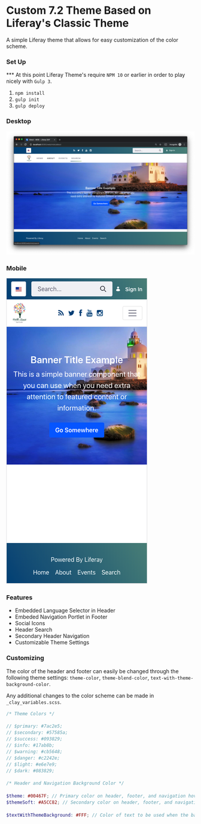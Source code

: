 # Custom 7.2 Theme Based on Liferay's Classic Theme

A simple Liferay theme that allows for easy customization of the color scheme.

### Set Up

*** At this point Liferay Theme's require `NPM 10` or earlier in order to play nicely with `Gulp 3`.

1. `npm install`
2. `gulp init`
3. `gulp deploy`

### Desktop

![desktop](/src/images/desktop.png)

### Mobile

![mobile](/src/images/mobile.png)

### Features

* Embedded Language Selector in Header
* Embeded Navigation Portlet in Footer
* Social Icons
* Header Search
* Secondary Header Navigation
* Customizable Theme Settings

### Customizing

The color of the header and footer can easily be changed through the following theme settings: `theme-color`, `theme-blend-color`, `text-with-theme-background-color`.

Any additional changes to the color scheme can be made in `_clay_variables.scss`. 

```scss
/* Theme Colors */

// $primary: #7ac2e5;
// $secondary: #57585a;
// $success: #093829;
// $info: #17ab8b;
// $warning: #cb5648;
// $danger: #c2242e;
// $light: #e6e7e9;
// $dark: #083829;

/* Header and Navigation Background Color */

$theme: #00467F; // Primary color on header, footer, and navigation hover effect.
$themeSoft: #A5CC82; // Secondary color on header, footer, and navigation hover effect.

$textWithThemeBackground: #FFF; // Color of text to be used when the background is the `$theme` color.
```